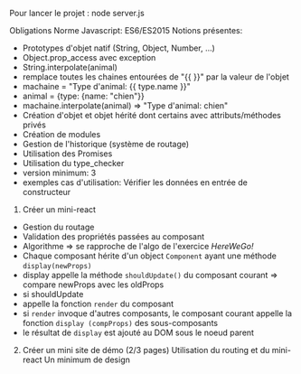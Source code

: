 Pour lancer le projet :
node server.js

Obligations
Norme Javascript: ES6/ES2015 Notions présentes:

- Prototypes d'objet natif (String, Object, Number, ...)
- Object.prop_access avec exception
- String.interpolate(animal)
- remplace toutes les chaines entourées de "{{ }}" par la valeur de l'objet
- machaine = "Type d'animal: {{ type.name }}"
- animal = {type: {name: "chien"}}
- machaine.interpolate(animal) => "Type d'animal: chien"
- Création d'objet et objet hérité dont certains avec attributs/méthodes privés
- Création de modules
- Gestion de l'historique (système de routage)
- Utilisation des Promises
- Utilisation du type_checker
- version minimum: 3
- exemples cas d'utilisation: Vérifier les données en entrée de constructeur

1. Créer un mini-react

- Gestion du routage
- Validation des propriétés passées au composant
- Algorithme => se rapproche de l'algo de l'exercice _HereWeGo!_
- Chaque composant hérite d'un object `Component` ayant une méthode `display(newProps)`
- display appelle la méthode `shouldUpdate()` du composant courant => compare newProps avec les oldProps
- si shouldUpdate
- appelle la fonction `render` du composant
- si `render` invoque d'autres composants, le composant courant appelle la fonction `display (compProps)` des sous-composants
- le résultat de `display` est ajouté au DOM sous le noeud parent

2. Créer un mini site de démo (2/3 pages)
   Utilisation du routing et du mini-react
   Un minimum de design
